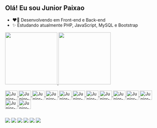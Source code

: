 ## Olá! Eu sou Junior Paixao

- ❤️‍🔥 Desenvolvendo em Front-end e Back-end
- ✨ Estudando atualmente PHP, JavaScript, MySQL e Bootstrap


<div>
    <a href="https://github.com/juniorti91">
    <img height="170em" src="https://github-readme-stats.vercel.app/api?username=juniorti91&show_icons=true&theme=highcontrast&include_all_commits=true&count_private=true"/>
    <img height="170em" src="https://github-readme-stats.vercel.app/api/top-langs/?username=juniorti91&layout=compact&langs_count=7&theme=highcontrast"/>
</div>

<div style="display: inline_block"><br>
    <img align="center" alt="Junior-Bootstrap" height="30" width="40" src="https://cdn.jsdelivr.net/gh/devicons/devicon/icons/bootstrap/bootstrap-plain-wordmark.svg">
    <img align="center" alt="Junior-Html" height="30" width="40" src="https://cdn.jsdelivr.net/gh/devicons/devicon/icons/html5/html5-original-wordmark.svg">
    <img align="center" alt="Junior-Css" height="30" width="40" src="https://cdn.jsdelivr.net/gh/devicons/devicon/icons/css3/css3-original-wordmark.svg">
    <img align="center" alt="Junior-Java" height="30" width="40" src="https://cdn.jsdelivr.net/gh/devicons/devicon/icons/java/java-original-wordmark.svg">
    <img align="center" alt="Junior-JavaScript" height="30" width="40" src="https://cdn.jsdelivr.net/gh/devicons/devicon/icons/javascript/javascript-original.svg">
    <img align="center" alt="Junior-C" height="30" width="40" src="https://cdn.jsdelivr.net/gh/devicons/devicon/icons/c/c-original.svg">
    <img align="center" alt="Junior-CSharp" height="30" width="40" src="https://cdn.jsdelivr.net/gh/devicons/devicon/icons/csharp/csharp-original.svg">
    <img align="center" alt="Junior-Php" height="30" width="40" src="https://cdn.jsdelivr.net/gh/devicons/devicon/icons/php/php-original.svg">
    <img align="center" alt="Junior-Laravel" height="30" width="40" src="https://cdn.jsdelivr.net/gh/devicons/devicon/icons/laravel/laravel-plain-wordmark.svg">
    <img align="center" alt="Junior-Composer" height="30" width="40" src="https://cdn.jsdelivr.net/gh/devicons/devicon/icons/composer/composer-original.svg">
    <img align="center" alt="Junior-Mysql" height="30" width="40" src="https://cdn.jsdelivr.net/gh/devicons/devicon/icons/mysql/mysql-original-wordmark.svg">
    <img align="center" alt="Junior-Postgre" height="30" width="40" src="https://cdn.jsdelivr.net/gh/devicons/devicon/icons/postgresql/postgresql-original-wordmark.svg">
    <img align="center" alt="Junior-Oracle" height="30" width="40" src="https://cdn.jsdelivr.net/gh/devicons/devicon/icons/oracle/oracle-original.svg">    
</div>

##

<div>
    <a href="https://www.instagram.com/juniorti91" target="_blank"><img src="https://img.shields.io/badge/Instagram-E4405F?style=for-the-badge&logo=instagram&logoColor=white" target="_blank"></a>
    <a href="Link do Youtube" target="_blank"><img src="https://img.shields.io/badge/YouTube-FF0000?style=for-the-badge&logo=youtube&logoColor=white" target="_blank"></a>
    <a href="mailto:juniortidesenvolvimento1@gmail.com"><img src="https://img.shields.io/badge/Gmail-D14836?style=for-the-badge&logo=gmail&logoColor=white" target="_blank"></a>
    <a href="https://www.linkedin.com/in/junior-paixao-8398a681/"><img src="https://img.shields.io/badge/LinkedIn-0077B5?style=for-the-badge&logo=linkedin&logoColor=white" target="_blank"></a>
    <a href="Link do Facebook"><img src="https://img.shields.io/badge/Facebook-1877F2?style=for-the-badge&logo=facebook&logoColor=white" target="_blank"></a>
    <a href="https://discord.gg/e9E9DcXT"><img src="https://img.shields.io/badge/Discord-7289DA?style=for-the-badge&logo=discord&logoColor=white" target="_blank"></a>
</div>
